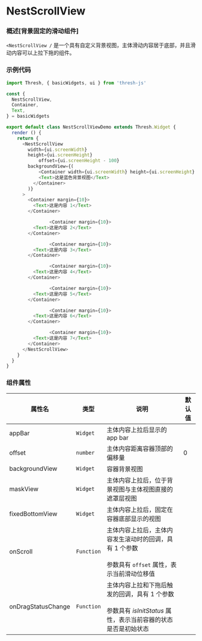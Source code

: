 # NestScrollView

### 概述[背景固定的滑动组件]
`<NestScrollView /` 是一个具有自定义背景视图，主体滑动内容居于底部，并且滑动内容可以上拉下拖的组件。

### 示例代码

```javascript
import Thresh, { basicWidgets, ui } from 'thresh-js'

const {
  NestScrollView,
  Container,
  Text,
} = basicWidgets

export default class NestScrollViewDemo extends Thresh.Widget {
  render () {
    return {
      <NestScrollView
      	width={ui.screenWidth}
      	height={ui.screenHeight}
    		offset={ui.screenHeight - 100}
      	backgroundView={(
      		<Container width={ui.screenWidth} height={ui.screenHeight} backgroundColor={0xff0000ff}>
            <Text>这是蓝色背景视图</Text>
          </Container>
      	)}
      >
      	<Container margin={10}>
          <Text>这是内容 1</Text>
        </Container>

				<Container margin={10}>
          <Text>这是内容 2</Text>
        </Container>

				<Container margin={10}>
          <Text>这是内容 3</Text>
        </Container>

				<Container margin={10}>
          <Text>这是内容 4</Text>
        </Container>

				<Container margin={10}>
          <Text>这是内容 5</Text>
        </Container>

				<Container margin={10}>
          <Text>这是内容 6</Text>
        </Container>

				<Container margin={10}>
          <Text>这是内容 7</Text>
        </Container>
      </NestScrollView>
    }
  }
}
```



### 组件属性

| 属性名             | 类型       | 说明                                                         | 默认值 |
| ------------------ | ---------- | ------------------------------------------------------------ | ------ |
| appBar             | `Widget`   | 主体内容上拉后显示的 app bar                                 |        |
| offset             | `number`   | 主体内容距离容器顶部的偏移量                                 | 0      |
| backgroundView     | `Widget`   | 容器背景视图                                                 |        |
| maskView           | `Widget`   | 主体内容上拉后，位于背景视图与主体视图直接的遮罩层视图       |        |
| fixedBottomView    | `Widget`   | 主体内容上拉后，固定在容器底部显示的视图                     |        |
| onScroll           | `Function` | 主体内容上拉后，主体内容发生滚动时的回调，具有 1 个参数<br /><br />参数具有 `offset` 属性，表示当前滑动位移值 |        |
| onDragStatusChange | `Function` | 主体内容上拉和下拖后触发的回调，具有 1 个参数<br /><br />参数具有 *isInitStatus* 属性，表示当前容器的状态是否是初始状态 |        |

